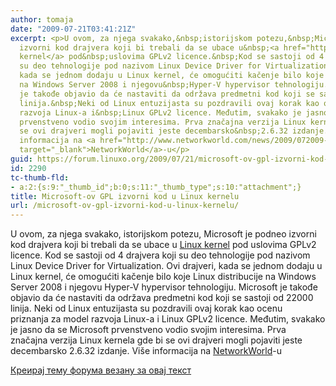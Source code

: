 ```yaml
---
author: tomaja
date: "2009-07-21T03:41:21Z"
excerpt: <p>U ovom, za njega svakako,&nbsp;istorijskom potezu,&nbsp;Microsoft je podneo
  izvorni kod drajvera koji bi trebali da se ubace u&nbsp;<a href="http://www.networkworld.com/news/2009/061109-torvalds-proclaims-new-world-order.html">Linux
  kernel</a> pod&nbsp;uslovima GPLv2 licence.&nbsp;Kod se sastoji od 4 drajvera koji
  su deo tehnologije pod nazivom Linux Device Driver for Virtualization. Ovi drajveri,
  kada se jednom dodaju u Linux kernel, će omogućiti kačenje bilo koje Linux distribucije
  na Windows Server 2008 i njegovu&nbsp;Hyper-V hypervisor tehnologiju. Microsoft
  je takođe objavio da će nastaviti da održava predmetni kod koji se sastoji od 22000
  linija.&nbsp;Neki od Linux entuzijasta su pozdravili ovaj korak kao ocenu priznanja&nbsp;za&nbsp;model
  razvoja Linux-a i&nbsp;Linux GPLv2 licence. Međutim, svakako je jasno da se Microsoft
  prvenstveno vodio svojim interesima. Prva značajna verzija Linux kernela gde bi
  se ovi drajveri mogli pojaviti jeste decembarsko&nbsp;2.6.32 izdanje. Vi&scaron;e
  informacija na <a href="http://www.networkworld.com/news/2009/072009-microsoft-linux-source-code.html"
  target="_blank">NetworkWorld</a>-u</p>
guid: https://forum.linuxo.org/2009/07/21/microsoft-ov-gpl-izvorni-kod-u-linux-kernelu/
id: 2290
tc-thumb-fld:
- a:2:{s:9:"_thumb_id";b:0;s:11:"_thumb_type";s:10:"attachment";}
title: Microsoft-ov GPL izvorni kod u Linux kernelu
url: /microsoft-ov-gpl-izvorni-kod-u-linux-kernelu/
---
```

U ovom, za njega svakako,&nbsp;istorijskom potezu,&nbsp;Microsoft je podneo izvorni kod drajvera koji bi trebali da se ubace u&nbsp;[Linux kernel](http://www.networkworld.com/news/2009/061109-torvalds-proclaims-new-world-order.html) pod&nbsp;uslovima GPLv2 licence.&nbsp;Kod se sastoji od 4 drajvera koji su deo tehnologije pod nazivom Linux Device Driver for Virtualization. Ovi drajveri, kada se jednom dodaju u Linux kernel, će omogućiti kačenje bilo koje Linux distribucije na Windows Server 2008 i njegovu&nbsp;Hyper-V hypervisor tehnologiju. Microsoft je takođe objavio da će nastaviti da održava predmetni kod koji se sastoji od 22000 linija.&nbsp;Neki od Linux entuzijasta su pozdravili ovaj korak kao ocenu priznanja&nbsp;za&nbsp;model razvoja Linux-a i&nbsp;Linux GPLv2 licence. Međutim, svakako je jasno da se Microsoft prvenstveno vodio svojim interesima. Prva značajna verzija Linux kernela gde bi se ovi drajveri mogli pojaviti jeste decembarsko&nbsp;2.6.32 izdanje. Vi&scaron;e informacija na <a href="http://www.networkworld.com/news/2009/072009-microsoft-linux-source-code.html" target="_blank">NetworkWorld</a>-u

<!--break-->

[Креирај тему форума везану за овај текст](https://linuxo.org/nova-tema-na-forumu/?se_pid=2290)